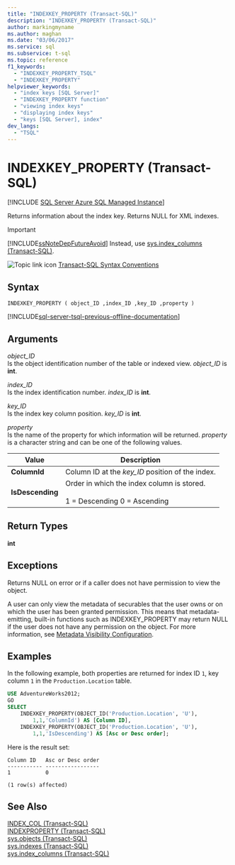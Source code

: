 ```yaml
---
title: "INDEXKEY_PROPERTY (Transact-SQL)"
description: "INDEXKEY_PROPERTY (Transact-SQL)"
author: markingmyname
ms.author: maghan
ms.date: "03/06/2017"
ms.service: sql
ms.subservice: t-sql
ms.topic: reference
f1_keywords:
  - "INDEXKEY_PROPERTY_TSQL"
  - "INDEXKEY_PROPERTY"
helpviewer_keywords:
  - "index keys [SQL Server]"
  - "INDEXKEY_PROPERTY function"
  - "viewing index keys"
  - "displaying index keys"
  - "keys [SQL Server], index"
dev_langs:
  - "TSQL"
---
```

# INDEXKEY_PROPERTY (Transact-SQL)
[!INCLUDE [SQL Server Azure SQL Managed Instance](../../includes/applies-to-version/sql-asdbmi.md)]

  Returns information about the index key. Returns NULL for XML indexes.  
  
> [!IMPORTANT]  
>  [!INCLUDE[ssNoteDepFutureAvoid](../../includes/ssnotedepfutureavoid-md.md)] Instead, use [sys.index_columns &#40;Transact-SQL&#41;](../../relational-databases/system-catalog-views/sys-index-columns-transact-sql.md).  
  
 ![Topic link icon](../../database-engine/configure-windows/media/topic-link.gif "Topic link icon") [Transact-SQL Syntax Conventions](../../t-sql/language-elements/transact-sql-syntax-conventions-transact-sql.md)  
  
## Syntax  
  
```syntaxsql
INDEXKEY_PROPERTY ( object_ID ,index_ID ,key_ID ,property )  
```  
  
[!INCLUDE[sql-server-tsql-previous-offline-documentation](../../includes/sql-server-tsql-previous-offline-documentation.md)]

## Arguments
 *object_ID*  
 Is the object identification number of the table or indexed view. *object_ID* is **int**.  
  
 *index_ID*  
 Is the index identification number. *index_ID* is **int**.  
  
 *key_ID*  
 Is the index key column position. *key_ID* is **int**.  
  
 *property*  
 Is the name of the property for which information will be returned. *property* is a character string and can be one of the following values.  
  
|Value|Description|  
|-----------|-----------------|  
|**ColumnId**|Column ID at the *key_ID* position of the index.|  
|**IsDescending**|Order in which the index column is stored.<br /><br /> 1 = Descending 0 = Ascending|  
  
## Return Types  
 **int**  
  
## Exceptions  
 Returns NULL on error or if a caller does not have permission to view the object.  
  
 A user can only view the metadata of securables that the user owns or on which the user has been granted permission. This means that metadata-emitting, built-in functions such as INDEXKEY_PROPERTY may return NULL if the user does not have any permission on the object. For more information, see [Metadata Visibility Configuration](../../relational-databases/security/metadata-visibility-configuration.md).  
  
## Examples  
 In the following example, both properties are returned for index ID `1`, key column `1` in the `Production.Location` table.  
  
```sql  
USE AdventureWorks2012;  
GO  
SELECT   
    INDEXKEY_PROPERTY(OBJECT_ID('Production.Location', 'U'),  
        1,1,'ColumnId') AS [Column ID],  
    INDEXKEY_PROPERTY(OBJECT_ID('Production.Location', 'U'),  
        1,1,'IsDescending') AS [Asc or Desc order];  
```  
  
 Here is the result set:  
  
```  
Column ID   Asc or Desc order   
----------- -----------------   
1           0  
  
(1 row(s) affected)  
```  
  
## See Also  
 [INDEX_COL &#40;Transact-SQL&#41;](../../t-sql/functions/index-col-transact-sql.md)   
 [INDEXPROPERTY &#40;Transact-SQL&#41;](../../t-sql/functions/indexproperty-transact-sql.md)   
 [sys.objects &#40;Transact-SQL&#41;](../../relational-databases/system-catalog-views/sys-objects-transact-sql.md)   
 [sys.indexes &#40;Transact-SQL&#41;](../../relational-databases/system-catalog-views/sys-indexes-transact-sql.md)   
 [sys.index_columns &#40;Transact-SQL&#41;](../../relational-databases/system-catalog-views/sys-index-columns-transact-sql.md)  
  
  
